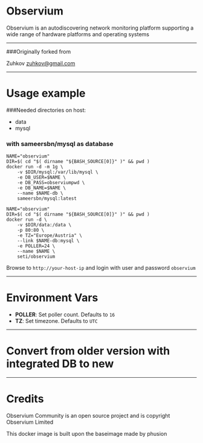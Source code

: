 Observium
====

Observium is an autodiscovering network monitoring platform supporting a wide range of hardware platforms and operating systems

---
###Originally forked from

Zuhkov <zuhkov@gmail.com>

---
Usage example
===
###Needed directories on host:
- data
- mysql

### with sameersbn/mysql as database

```
NAME="observium"
DIR=$( cd "$( dirname "${BASH_SOURCE[0]}" )" && pwd )
docker run -d -m 1g \
	-v $DIR/mysql:/var/lib/mysql \
	-e DB_USER=$NAME \
	-e DB_PASS=observiumpwd \
	-e DB_NAME=$NAME \
	--name $NAME-db \
	sameersbn/mysql:latest
```

```
NAME="observium"
DIR=$( cd "$( dirname "${BASH_SOURCE[0]}" )" && pwd )
docker run -d \
	-v $DIR/data:/data \
	-p 80:80 \
	-e TZ="Europe/Austria" \
	--link $NAME-db:mysql \
	-e POLLER=24 \
	--name $NAME \
	seti/observium
```

Browse to ```http://your-host-ip``` and login with user and password `observium`

---
Environment Vars
===
- **POLLER**: Set poller count. Defaults to `16`
- **TZ**: Set timezone. Defaults to `UTC`

---
Convert from older version with integrated DB to new
===


---
Credits
===

Observium Community is an open source project and is copyright Observium Limited

This docker image is built upon the baseimage made by phusion
